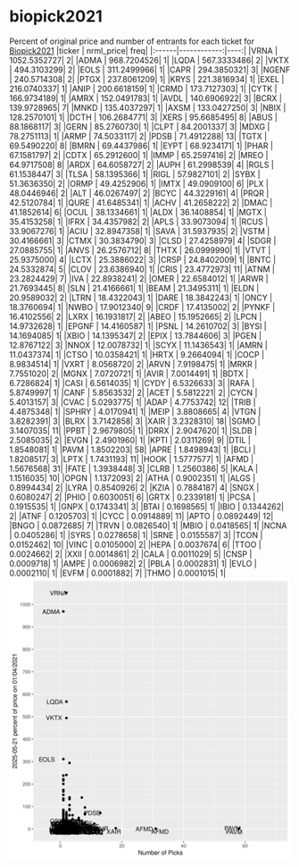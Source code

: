 # biopick2021
Percent of original price and number of entrants for each ticket for [Biopick2021](https://twitter.com/hashtag/Biopick2021)
|ticker |   nrml_price| freq|
|:------|------------:|----:|
|VRNA   | 1052.5352727|    2|
|ADMA   |  968.7204526|    1|
|LQDA   |  567.3333486|    2|
|VKTX   |  494.3103299|    2|
|EOLS   |  311.2499966|    1|
|CAPR   |  294.3850321|    3|
|NGENF  |  240.5714308|    2|
|PTGX   |  237.8061209|    1|
|KRYS   |  221.3816934|    1|
|EXEL   |  216.0740337|    1|
|ANIP   |  200.6618159|    1|
|CRMD   |  173.7127303|    1|
|CYTK   |  166.9734189|    1|
|AMRX   |  152.0491783|    1|
|AVDL   |  140.6906922|    3|
|BCRX   |  139.9728965|    7|
|MNKD   |  135.4037297|    1|
|AXSM   |  133.0427250|    3|
|NBIX   |  128.2570101|    1|
|DCTH   |  106.2684771|    3|
|XERS   |   95.6685495|    8|
|ABUS   |   88.1868117|    3|
|GERN   |   85.2760730|    1|
|CLPT   |   84.2001337|    3|
|MDXG   |   78.2751113|    1|
|ARMP   |   74.5033117|    2|
|PDSB   |   71.4912288|   13|
|TGTX   |   69.5490220|    8|
|BMRN   |   69.4437986|    1|
|EYPT   |   68.9234171|    1|
|PHAR   |   67.1581797|    2|
|CDTX   |   65.2912600|    1|
|IMMP   |   65.2597416|    2|
|MREO   |   64.9717508|    8|
|ARDX   |   64.6058727|    2|
|AUPH   |   61.2998539|    4|
|RGLS   |   61.1538447|    3|
|TLSA   |   58.1395366|    1|
|RIGL   |   57.9827101|    2|
|SYBX   |   51.3636350|    2|
|ORMP   |   49.4252906|    1|
|IMTX   |   49.0909100|    6|
|PLX    |   48.0446946|    2|
|ALT    |   46.0267497|    2|
|BCYC   |   44.3229161|    4|
|PRQR   |   42.5120784|    1|
|QURE   |   41.6485341|    1|
|ACHV   |   41.2658222|    2|
|DMAC   |   41.1852614|    6|
|OCUL   |   38.1334661|    1|
|ALDX   |   36.1408854|    1|
|MGTX   |   35.4153258|    1|
|IFRX   |   34.4357982|    2|
|APLS   |   33.9073094|    1|
|RCUS   |   33.9067276|    1|
|ACIU   |   32.8947358|    1|
|SAVA   |   31.5937935|    2|
|VSTM   |   30.4166661|    3|
|CTMX   |   30.3834790|    3|
|CLSD   |   27.4258979|    4|
|SDGR   |   27.0885755|    1|
|ANVS   |   26.2576712|    8|
|THTX   |   26.0999990|    1|
|VTVT   |   25.9375000|    4|
|LCTX   |   25.3886022|    3|
|CRSP   |   24.8402009|    1|
|BNTC   |   24.5332874|    5|
|CLOV   |   23.6386940|    1|
|CRIS   |   23.4772973|   11|
|ATNM   |   23.2824429|    7|
|IVA    |   22.8938241|    2|
|OMER   |   22.6584012|    1|
|ARWR   |   21.7693445|    8|
|SLN    |   21.4166661|    1|
|BEAM   |   21.3495311|    1|
|ELDN   |   20.9589032|    2|
|LTRN   |   18.4322043|    1|
|DARE   |   18.3842243|    1|
|ONCY   |   18.3760694|    1|
|NWBO   |   17.9012340|    9|
|CRDF   |   17.4135002|    2|
|PYNKF  |   16.4102556|    2|
|LXRX   |   16.1931817|    2|
|ABEO   |   15.1952665|    2|
|LPCN   |   14.9732628|    1|
|EPGNF  |   14.4160587|    1|
|PSNL   |   14.2610702|    3|
|BYSI   |   14.1694085|    1|
|XBIO   |   14.1395347|    2|
|EPIX   |   13.7844606|    3|
|PGEN   |   12.8767122|    3|
|NNOX   |   12.0078732|    1|
|SCYX   |   11.1436543|    1|
|AMRN   |   11.0437374|    1|
|CTSO   |   10.0358421|    1|
|HRTX   |    9.2664094|    1|
|COCP   |    8.9834514|    1|
|VXRT   |    8.0568720|    2|
|ARVN   |    7.9198475|    1|
|MRKR   |    7.7551020|    2|
|MGNX   |    7.0720721|    1|
|AVIR   |    7.0014491|    1|
|BDTX   |    6.7286824|    1|
|CASI   |    6.5614035|    1|
|CYDY   |    6.5326633|    3|
|RAFA   |    5.8749997|    1|
|CANF   |    5.8563532|    2|
|ACET   |    5.5812221|    2|
|CYCN   |    5.4013157|    3|
|CVAC   |    5.0293775|    1|
|ADAP   |    4.7753742|   12|
|TRIB   |    4.4875348|    1|
|SPHRY  |    4.0170941|    1|
|MEIP   |    3.8808665|    4|
|VTGN   |    3.8282391|    3|
|BLRX   |    3.7142858|    3|
|XAIR   |    3.2328310|   18|
|SGMO   |    3.1407035|   11|
|PPBT   |    2.9679805|    1|
|DRRX   |    2.9047620|    1|
|SLDB   |    2.5085035|    2|
|EVGN   |    2.4901960|    1|
|KPTI   |    2.0311269|    9|
|DTIL   |    1.8548081|    1|
|PAVM   |    1.8502203|   58|
|APRE   |    1.8498943|    1|
|BCLI   |    1.8208517|    3|
|LPTX   |    1.7431193|   11|
|HOOK   |    1.5777577|    1|
|AFMD   |    1.5676568|   31|
|FATE   |    1.3938448|    3|
|CLRB   |    1.2560386|    5|
|KALA   |    1.1516035|   10|
|OPGN   |    1.1372093|    2|
|ATHA   |    0.9002351|    1|
|ALGS   |    0.8994434|    2|
|LYRA   |    0.8540926|    2|
|KZIA   |    0.7884187|    4|
|SNGX   |    0.6080247|    2|
|PHIO   |    0.6030051|    6|
|GRTX   |    0.2339181|    1|
|PCSA   |    0.1915535|    1|
|GNPX   |    0.1743341|    3|
|BTAI   |    0.1698565|    1|
|IBIO   |    0.1344262|    2|
|ATNF   |    0.1205703|    1|
|CYCC   |    0.0914889|   11|
|APTO   |    0.0892449|   12|
|BNGO   |    0.0872685|    7|
|TRVN   |    0.0826540|    1|
|MBIO   |    0.0418565|    1|
|NCNA   |    0.0405286|    1|
|SYRS   |    0.0278658|    1|
|SRNE   |    0.0155587|    3|
|TCON   |    0.0152462|   10|
|VINC   |    0.0105000|    2|
|HEPA   |    0.0037674|    6|
|TTOO   |    0.0024662|    2|
|XXII   |    0.0014861|    2|
|CALA   |    0.0011029|    5|
|CNSP   |    0.0009718|    1|
|AMPE   |    0.0006982|    2|
|PBLA   |    0.0002831|    1|
|EVLO   |    0.0002110|    1|
|EVFM   |    0.0001882|    7|
|THMO   |    0.0001015|    1|
![retvspicks](biopicks.png?raw=true)
